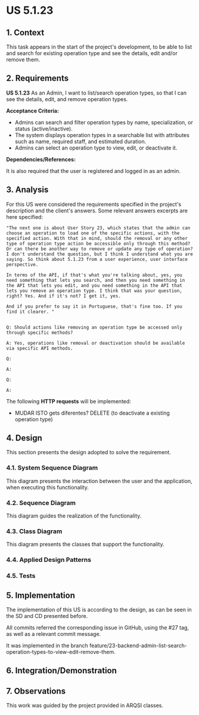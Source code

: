 # US 5.1.23

## 1. Context

This task appears in the start of the project's development, to be able to list and search for existing operation type and see the details, edit and/or remove them.


## 2. Requirements

**US 5.1.23** As an Admin, I want to list/search operation types, so that I can see the details, edit, and remove operation types. 

**Acceptance Criteria:**
- Admins can search and filter operation types by name, specialization, or status (active/inactive). 
- The system displays operation types in a searchable list with attributes such as name, required staff, and estimated duration. 
- Admins can select an operation type to view, edit, or deactivate it. 


**Dependencies/References:**

It is also required that the user is registered and logged in as an admin.


## 3. Analysis

For this US were considered the requirements specified in the project's description and the client's answers. 
Some relevant answers excerpts are here specified:


```
"The next one is about User Story 23, which states that the admin can choose an operation to load one of the specific actions, with the specified action. With that in mind, should the removal or any other type of operation type action be accessible only through this method? Or can there be another way to remove or update any type of operation? I don't understand the question, but I think I understand what you are saying. So think about 5.1.23 from a user experience, user interface perspective.

In terms of the API, if that's what you're talking about, yes, you need something that lets you search, and then you need something in the API that lets you edit, and you need something in the API that lets you remove an operation type. I think that was your question, right? Yes. And if it's not? I get it, yes.

And if you prefer to say it in Portuguese, that's fine too. If you find it clearer. "


Q: Should actions like removing an operation type be accessed only through specific methods?

A: Yes, operations like removal or deactivation should be available via specific API methods.
```

```
Q: 

A: 
```

```
Q: 

A: 
```


The following **HTTP requests** will be implemented:
- MUDAR ISTO gets diferentes? DELETE (to deactivate a existing operation type)


## 4. Design

This section presents the design adopted to solve the requirement.

### 4.1. System Sequence Diagram

This diagram presents the interaction between the user and the application, when executing this functionality.


### 4.2. Sequence Diagram

This diagram guides the realization of the functionality.


### 4.3. Class Diagram

This diagram presents the classes that support the functionality.


### 4.4. Applied Design Patterns


### 4.5. Tests


## 5. Implementation

The implementation of this US is according to the design, as can be seen in the SD and CD presented before.

All commits referred the corresponding issue in GitHub, using the #27 tag, as well as a relevant commit message.

It was implemented in the branch feature/23-backend-admin-list-search-operation-types-to-view-edit-remove-them.


## 6. Integration/Demonstration



## 7. Observations

This work was guided by the project provided in ARQSI classes.
